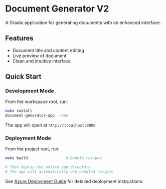 # Document Generator V2

A Gradio application for generating documents with an enhanced interface.

## Features

- Document title and content editing
- Live preview of document
- Clean and intuitive interface

## Quick Start

### Development Mode

From the workspace root, run:

```bash
make install
document-generator-app --dev
```

The app will open at `http://localhost:8000`

### Deployment Mode

From the project root, run:

```bash
make build                 # Bundle recipes

# Then deploy the entire app directory
# The app will automatically use bundled recipes
```

See [Azure Deployment Guide](AZURE_DEPLOYMENT.md) for detailed deployment instructions.